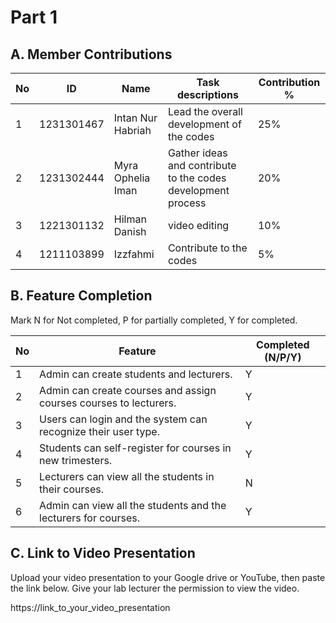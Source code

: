 # Part 1

## A. Member Contributions

No | ID         | Name              | Task descriptions                                          | Contribution %
-- | ---------- | ------------------| -----------------                                          | --------------
1  |1231301467  |Intan Nur Habriah  |Lead the overall development of the codes                   |25%
2  |1231302444  |Myra Ophelia Iman  |Gather ideas and contribute to the codes development process|20%                 
3  |1221301132  |Hilman Danish      |video editing                                               |10%
4  |1211103899  |Izzfahmi           |Contribute to the codes                                     |5%


## B. Feature Completion

Mark N for Not completed, P for partially completed, Y for completed. 

No | Feature                                                                         | Completed (N/P/Y)
-- | ------------------------------------------------------------------------------- | ---------------
1  | Admin can create students and lecturers.                                        |Y
2  | Admin can create courses and assign courses courses to lecturers.               |Y
3  | Users can login and the system can recognize their user type.                   |Y
4  | Students can self-register for courses in new trimesters.                       |Y
5  | Lecturers can view all the students in their courses.                           |N
6  | Admin can view all the students and the lecturers for courses.                  |Y


## C. Link to Video Presentation

Upload your video presentation to your Google drive or YouTube, then paste the link below. Give your lab lecturer the permission to view the video.

https://link_to_your_video_presentation

